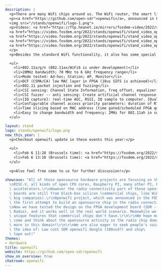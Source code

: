 ```yaml
---
description: |
  <p>There are many WiFi chips around us. The WiFi router, the smart light, the TV, the phone, etc., all have WiFi chips inside. Ever imagine replacing those chips with an open-source chip?</p>
  <p><a href="https://github.com/open-sdr">openwifi</a>, announced in FOSDEM’20, is the 1st opensource WiFi chip design (802.11a/g/n, ax is coming) which includes Verilog source code for the chip and C source code for the Linux driver. We have paved solid steps towards an open-source WiFi chip. Now if you have FPGA dev boards (listed on our github), you can download our design onto it and start to use this FPGA based WiFi in the same way as other commercial WiFi chips! The FPGA board could become WiFi AP, WiFi client, ad-hoc node or sniffer, etc. Just like a Raspberry PI! </p>
  <img src="/stands/openwifi/logo-1.png">
  <p>Videos: <a href="https://ftp.heanet.ie/mirrors/fosdem-video/2022/stands/openwifi/stand_video_openwifi_video1.webm">The 1st demo</a>, 
  <a href="https://video.fosdem.org/2022/stands/openwifi/stand_video_openwifi_video2.webm">Flash 2020</a>, 
  <a href="https://video.fosdem.org/2022/stands/openwifi/stand_video_openwifi_video3.webm">Low latency gaming</a>, 
  <a href="https://video.fosdem.org/2022/stands/openwifi/stand_video_openwifi_video4.webm">FOSDEM 2020</a>, 
  <a href="https://video.fosdem.org/2022/stands/openwifi/stand_video_openwifi_video5.webm">Libreplanet 2021</a>
  </p>
  <p>Besides the standard WiFi functionality, it also has some special features.</p>

  <ul>
    <li>802.11a/g/n (802.11ax/WiFi6 is under development)</li>
    <li>20MHz bandwidth; 70 MHz to 6 GHz frequency range</li>
    <li>Mode tested: Ad-hoc; Station; AP, Monitor</li>
    <li>DCF (CSMA/CA) low MAC layer in FPGA (10us SIFS is achieved)</li>
    <li>802.11 packet injection and fuzzing</li>
    <li>CSI sensing: Channel State Information, freq offset, equalizer to computer</li>
    <li>CSI fuzzer -- anti sensing: Create artificial channel response in WiFi transmitter</li>
    <li>[IQ capture]: real-time AGC, RSSI, IQ sample to computer. [Dual antenna version]</li>
    <li>Configurable channel access priority parameters: duration of RTS/CTS, CTS-to-self, SIFS/DIFS/xIFS/slot-time/CW/etc</li>
    <li>Time slicing based on MAC address (time gated/scheduled FPGA queues)</li>
    <li>Easy to change bandwidth and frequency: 2MHz for 802.11ah in sub-GHz; 10MHz for 802.11p/vehicle in 5.9GHz</li>
  </ul>

layout: stand
logo: stands/openwifi/logo.png
new_this_year: |
  <p>Checkout openwifi update in these events this year:</p>
  
  <ul>
    <li>Feb 6 11:20 (Brussels time): <a href="https://fosdem.org/2022/schedule/event/openwifipynqz1/">Bring openwifi to PYNQ-Z1 with ultra low cost</a> in <a href="https://fosdem.org/2022/schedule/track/libre_open_vlsi_and_fpga/">Libre-Open VLSI and FPGA devroom</a>.</li>
    <li>Feb 6 13:10 (Brussels time): <a href="https://fosdem.org/2022/schedule/event/radio_openwifi/">Opensource WiFi chip (openwifi) progress and future plan</a> in <a href="https://fosdem.org/2022/schedule/track/free_software_radio/">Free Software Radio devroom</a>.</li>
  </ul>
  
  <p>Also feel free come to us for further discussion!</p>
  
showcase: "All of those opensource hardware projects are focusing on the CPU side:\r\
  \nRISC-V, all kinds of open CPU cores, Raspberry PI, many other PI, PINE64, openWRT, AI/machine-learning\
  \ accelerators.\r\nHowever the radio connectivity part of those opensource hardware\
  \ boards are still from black-box silicon (commercial chips, like WiFi chips from\
  \ big companies).\r\nOpenwifi project, which was announced in the FOSDEM'20, is\
  \ the first attempt to build an opensource chip in the radio connectivity domain!\r\
  \nNow we have tested the design on the FPGA development board (SDR -- Software Defined\
  \ Radio), and it works well in the real world scenario. Meanwhile we also add some\
  \ unique features that commercial chips don't have.\r\n\r\nWe hope more people can\
  \ come and think about the opensource activity in the radio chip domain, and invest\
  \ more in this domain!\r\n\r\nWe are also eager to seek people's voice and help about\
  \ the idea of: Low cost SDR openwifi dongle (100usd?) and chip\
  \ tape out!"
themes:
- Hardware
title: openwifi
website: https://github.com/open-sdr/openwifi
show_on_overview: true
chatroom: openwifi
---
```

